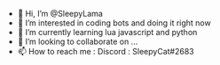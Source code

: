 - 👋 Hi, I’m @SleepyLama
- 👀 I’m interested in coding bots and doing it right now
- 🌱 I’m currently learning lua javascript and python
- 💞️ I’m looking to collaborate on ...
- 📫 How to reach me : Discord : SleepyCat#2683

<!---
SleepyLama/SleepyLama is a ✨ special ✨ repository because its `README.md` (this file) appears on your GitHub profile.
You can click the Preview link to take a look at your changes.
--->
